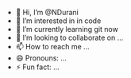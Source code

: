 - 👋 Hi, I’m @NDurani
- 👀 I’m interested in in code 
- 🌱 I’m currently learning git now
- 💞️ I’m looking to collaborate on ...
- 📫 How to reach me ...
- 😄 Pronouns: ...
- ⚡ Fun fact: ...

<!---
NDurani/NDurani is a ✨ special ✨ repository because its `README.md` (this file) appears on your GitHub profile.
You can click the Preview link to take a look at your changes.
--->
